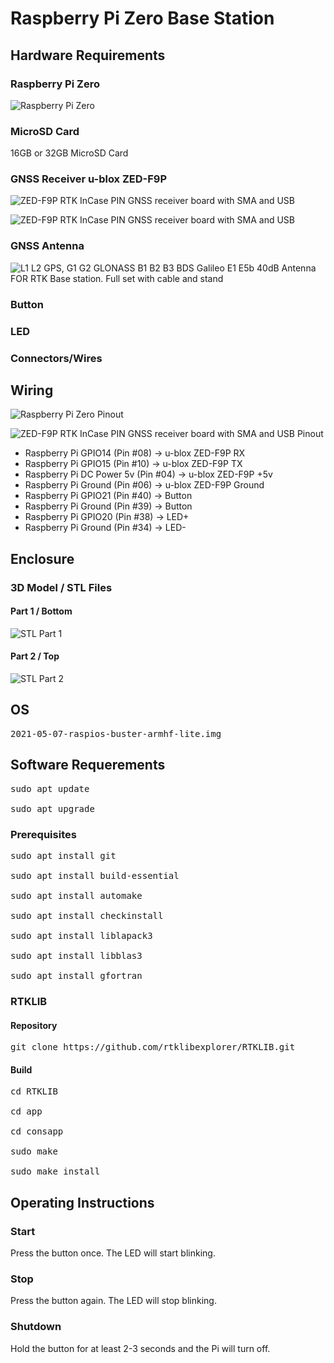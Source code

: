 # Raspberry Pi Zero Base Station

## Hardware Requirements

### Raspberry Pi Zero

![Raspberry Pi Zero](https://github.com/Nanich87/raspberry-pi-zero-base-station/blob/main/images/raspberry-pi-zero/raspberry-pi-zero.avif "Raspberry Pi Zero")

### MicroSD Card

16GB or 32GB MicroSD Card

### GNSS Receiver u-blox ZED-F9P

![ZED-F9P RTK InCase PIN GNSS receiver board with SMA and USB](https://github.com/Nanich87/raspberry-pi-zero-base-station/blob/main/images/gnss/ublox-zed-f9p-rtk-gnss-receiver-board-with-sma-base-or-rover-top.jpg "ZED-F9P RTK InCase PIN GNSS receiver board with SMA and USB")

![ZED-F9P RTK InCase PIN GNSS receiver board with SMA and USB](https://github.com/Nanich87/raspberry-pi-zero-base-station/blob/main/images/gnss/ublox-zed-f9p-rtk-gnss-receiver-board-with-sma-base-or-rover-bottom.jpg "ZED-F9P RTK InCase PIN GNSS receiver board with SMA and USB")

### GNSS Antenna

![L1 L2 GPS, G1 G2 GLONASS B1 B2 B3 BDS Galileo E1 E5b 40dB Antenna FOR RTK Base station. Full set with cable and stand](https://github.com/Nanich87/raspberry-pi-zero-base-station/blob/main/images/gnss/antenna.jpg "L1 L2 GPS, G1 G2 GLONASS B1 B2 B3 BDS Galileo E1 E5b 40dB Antenna FOR RTK Base station. Full set with cable and stand")

### Button

### LED

### Connectors/Wires

## Wiring

![Raspberry Pi Zero Pinout](https://github.com/Nanich87/raspberry-pi-zero-base-station/blob/main/images/raspberry-pi-zero/rpi-gpio.png "Raspberry Pi Zero Pinout")

![ZED-F9P RTK InCase PIN GNSS receiver board with SMA and USB Pinout](https://github.com/Nanich87/raspberry-pi-zero-base-station/blob/main/images/gnss/ublox-zed-f9p-rtk-gnss-receiver-board-with-sma-base-or-rover-pinout.jpg "ZED-F9P RTK InCase PIN GNSS receiver board with SMA and USB Pinout")

- Raspberry Pi GPIO14 (Pin #08) -> u-blox ZED-F9P RX
- Raspberry Pi GPIO15 (Pin #10) -> u-blox ZED-F9P TX
- Raspberry Pi DC Power 5v (Pin #04) -> u-blox ZED-F9P +5v
- Raspberry Pi Ground (Pin #06) -> u-blox ZED-F9P Ground
- Raspberry Pi GPIO21 (Pin #40) -> Button
- Raspberry Pi Ground (Pin #39) -> Button
- Raspberry Pi GPIO20 (Pin #38) -> LED+
- Raspberry Pi Ground (Pin #34) -> LED-

## Enclosure

### 3D Model / STL Files

#### Part 1 / Bottom

![STL Part 1](https://github.com/Nanich87/raspberry-pi-zero-base-station/blob/main/images/3d-model/3d-model-part-1.png "STL Part 1")

#### Part 2 / Top

![STL Part 2](https://github.com/Nanich87/raspberry-pi-zero-base-station/blob/main/images/3d-model/3d-model-part-2.png "STL Part 2")

## OS

<pre>
2021-05-07-raspios-buster-armhf-lite.img
</pre>

## Software Requerements

<pre>
sudo apt update

sudo apt upgrade
</pre>

### Prerequisites

<pre>
sudo apt install git

sudo apt install build-essential

sudo apt install automake

sudo apt install checkinstall

sudo apt install liblapack3

sudo apt install libblas3

sudo apt install gfortran
</pre>

### RTKLIB

#### Repository

<pre>
git clone https://github.com/rtklibexplorer/RTKLIB.git
</pre>

#### Build

<pre>
cd RTKLIB

cd app

cd consapp

sudo make

sudo make install
</pre>

## Operating Instructions

### Start

Press the button once. The LED will start blinking.

### Stop

Press the button again. The LED will stop blinking.

### Shutdown

Hold the button for at least 2-3 seconds and the Pi will turn off.
